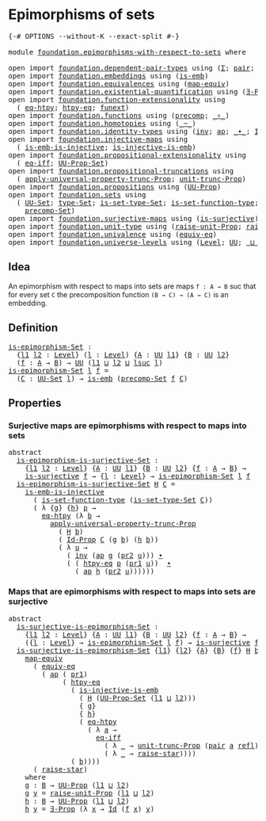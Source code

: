 # Epimorphisms of sets

<pre class="Agda"><a id="33" class="Symbol">{-#</a> <a id="37" class="Keyword">OPTIONS</a> <a id="45" class="Pragma">--without-K</a> <a id="57" class="Pragma">--exact-split</a> <a id="71" class="Symbol">#-}</a>

<a id="76" class="Keyword">module</a> <a id="83" href="foundation.epimorphisms-with-respect-to-sets.html" class="Module">foundation.epimorphisms-with-respect-to-sets</a> <a id="128" class="Keyword">where</a>

<a id="135" class="Keyword">open</a> <a id="140" class="Keyword">import</a> <a id="147" href="foundation.dependent-pair-types.html" class="Module">foundation.dependent-pair-types</a> <a id="179" class="Keyword">using</a> <a id="185" class="Symbol">(</a><a id="186" href="foundation-core.dependent-pair-types.html#502" class="Record">Σ</a><a id="187" class="Symbol">;</a> <a id="189" href="foundation-core.dependent-pair-types.html#575" class="InductiveConstructor">pair</a><a id="193" class="Symbol">;</a> <a id="195" href="foundation-core.dependent-pair-types.html#592" class="Field">pr1</a><a id="198" class="Symbol">;</a> <a id="200" href="foundation-core.dependent-pair-types.html#604" class="Field">pr2</a><a id="203" class="Symbol">)</a>
<a id="205" class="Keyword">open</a> <a id="210" class="Keyword">import</a> <a id="217" href="foundation.embeddings.html" class="Module">foundation.embeddings</a> <a id="239" class="Keyword">using</a> <a id="245" class="Symbol">(</a><a id="246" href="foundation-core.embeddings.html#980" class="Function">is-emb</a><a id="252" class="Symbol">)</a>
<a id="254" class="Keyword">open</a> <a id="259" class="Keyword">import</a> <a id="266" href="foundation.equivalences.html" class="Module">foundation.equivalences</a> <a id="290" class="Keyword">using</a> <a id="296" class="Symbol">(</a><a id="297" href="foundation-core.equivalences.html#1807" class="Function">map-equiv</a><a id="306" class="Symbol">)</a>
<a id="308" class="Keyword">open</a> <a id="313" class="Keyword">import</a> <a id="320" href="foundation.existential-quantification.html" class="Module">foundation.existential-quantification</a> <a id="358" class="Keyword">using</a> <a id="364" class="Symbol">(</a><a id="365" href="foundation.existential-quantification.html#1645" class="Function">∃-Prop</a><a id="371" class="Symbol">)</a>
<a id="373" class="Keyword">open</a> <a id="378" class="Keyword">import</a> <a id="385" href="foundation.function-extensionality.html" class="Module">foundation.function-extensionality</a> <a id="420" class="Keyword">using</a>
  <a id="428" class="Symbol">(</a> <a id="430" href="foundation-core.function-extensionality.html#1464" class="Function">eq-htpy</a><a id="437" class="Symbol">;</a> <a id="439" href="foundation-core.function-extensionality.html#964" class="Function">htpy-eq</a><a id="446" class="Symbol">;</a> <a id="448" href="foundation-core.function-extensionality.html#1258" class="Postulate">funext</a><a id="454" class="Symbol">)</a>
<a id="456" class="Keyword">open</a> <a id="461" class="Keyword">import</a> <a id="468" href="foundation.functions.html" class="Module">foundation.functions</a> <a id="489" class="Keyword">using</a> <a id="495" class="Symbol">(</a><a id="496" href="foundation-core.functions.html#925" class="Function">precomp</a><a id="503" class="Symbol">;</a> <a id="505" href="foundation-core.functions.html#407" class="Function Operator">_∘_</a><a id="508" class="Symbol">)</a>
<a id="510" class="Keyword">open</a> <a id="515" class="Keyword">import</a> <a id="522" href="foundation.homotopies.html" class="Module">foundation.homotopies</a> <a id="544" class="Keyword">using</a> <a id="550" class="Symbol">(</a><a id="551" href="foundation-core.homotopies.html#467" class="Function Operator">_~_</a><a id="554" class="Symbol">)</a>
<a id="556" class="Keyword">open</a> <a id="561" class="Keyword">import</a> <a id="568" href="foundation.identity-types.html" class="Module">foundation.identity-types</a> <a id="594" class="Keyword">using</a> <a id="600" class="Symbol">(</a><a id="601" href="foundation-core.identity-types.html#1552" class="Function">inv</a><a id="604" class="Symbol">;</a> <a id="606" href="foundation-core.identity-types.html#2853" class="Function">ap</a><a id="608" class="Symbol">;</a> <a id="610" href="foundation-core.identity-types.html#1239" class="Function Operator">_∙_</a><a id="613" class="Symbol">;</a> <a id="615" href="foundation-core.identity-types.html#641" class="Datatype">Id</a><a id="617" class="Symbol">;</a> <a id="619" href="foundation-core.identity-types.html#694" class="InductiveConstructor">refl</a><a id="623" class="Symbol">)</a>
<a id="625" class="Keyword">open</a> <a id="630" class="Keyword">import</a> <a id="637" href="foundation.injective-maps.html" class="Module">foundation.injective-maps</a> <a id="663" class="Keyword">using</a>
  <a id="671" class="Symbol">(</a> <a id="673" href="foundation.injective-maps.html#4595" class="Function">is-emb-is-injective</a><a id="692" class="Symbol">;</a> <a id="694" href="foundation.injective-maps.html#3649" class="Function">is-injective-is-emb</a><a id="713" class="Symbol">)</a>
<a id="715" class="Keyword">open</a> <a id="720" class="Keyword">import</a> <a id="727" href="foundation.propositional-extensionality.html" class="Module">foundation.propositional-extensionality</a> <a id="767" class="Keyword">using</a>
  <a id="775" class="Symbol">(</a> <a id="777" href="foundation.propositional-extensionality.html#3131" class="Function">eq-iff</a><a id="783" class="Symbol">;</a> <a id="785" href="foundation.propositional-extensionality.html#3649" class="Function">UU-Prop-Set</a><a id="796" class="Symbol">)</a>
<a id="798" class="Keyword">open</a> <a id="803" class="Keyword">import</a> <a id="810" href="foundation.propositional-truncations.html" class="Module">foundation.propositional-truncations</a> <a id="847" class="Keyword">using</a>
  <a id="855" class="Symbol">(</a> <a id="857" href="foundation.propositional-truncations.html#5581" class="Function">apply-universal-property-trunc-Prop</a><a id="892" class="Symbol">;</a> <a id="894" href="foundation.propositional-truncations.html#2096" class="Function">unit-trunc-Prop</a><a id="909" class="Symbol">)</a>
<a id="911" class="Keyword">open</a> <a id="916" class="Keyword">import</a> <a id="923" href="foundation.propositions.html" class="Module">foundation.propositions</a> <a id="947" class="Keyword">using</a> <a id="953" class="Symbol">(</a><a id="954" href="foundation-core.propositions.html#1380" class="Function">UU-Prop</a><a id="961" class="Symbol">)</a>
<a id="963" class="Keyword">open</a> <a id="968" class="Keyword">import</a> <a id="975" href="foundation.sets.html" class="Module">foundation.sets</a> <a id="991" class="Keyword">using</a>
  <a id="999" class="Symbol">(</a> <a id="1001" href="foundation-core.sets.html#1177" class="Function">UU-Set</a><a id="1007" class="Symbol">;</a> <a id="1009" href="foundation-core.sets.html#1291" class="Function">type-Set</a><a id="1017" class="Symbol">;</a> <a id="1019" href="foundation-core.sets.html#1342" class="Function">is-set-type-Set</a><a id="1034" class="Symbol">;</a> <a id="1036" href="foundation.sets.html#3467" class="Function">is-set-function-type</a><a id="1056" class="Symbol">;</a> <a id="1058" href="foundation-core.sets.html#1407" class="Function">Id-Prop</a><a id="1065" class="Symbol">;</a>
    <a id="1071" href="foundation.sets.html#4061" class="Function">precomp-Set</a><a id="1082" class="Symbol">)</a>
<a id="1084" class="Keyword">open</a> <a id="1089" class="Keyword">import</a> <a id="1096" href="foundation.surjective-maps.html" class="Module">foundation.surjective-maps</a> <a id="1123" class="Keyword">using</a> <a id="1129" class="Symbol">(</a><a id="1130" href="foundation.surjective-maps.html#1905" class="Function">is-surjective</a><a id="1143" class="Symbol">)</a>
<a id="1145" class="Keyword">open</a> <a id="1150" class="Keyword">import</a> <a id="1157" href="foundation.unit-type.html" class="Module">foundation.unit-type</a> <a id="1178" class="Keyword">using</a> <a id="1184" class="Symbol">(</a><a id="1185" href="foundation.unit-type.html#3593" class="Function">raise-unit-Prop</a><a id="1200" class="Symbol">;</a> <a id="1202" href="foundation.unit-type.html#1779" class="Function">raise-star</a><a id="1212" class="Symbol">)</a>
<a id="1214" class="Keyword">open</a> <a id="1219" class="Keyword">import</a> <a id="1226" href="foundation.univalence.html" class="Module">foundation.univalence</a> <a id="1248" class="Keyword">using</a> <a id="1254" class="Symbol">(</a><a id="1255" href="foundation-core.univalence.html#832" class="Function">equiv-eq</a><a id="1263" class="Symbol">)</a>
<a id="1265" class="Keyword">open</a> <a id="1270" class="Keyword">import</a> <a id="1277" href="foundation.universe-levels.html" class="Module">foundation.universe-levels</a> <a id="1304" class="Keyword">using</a> <a id="1310" class="Symbol">(</a><a id="1311" href="Agda.Primitive.html#597" class="Postulate">Level</a><a id="1316" class="Symbol">;</a> <a id="1318" href="foundation-core.universe-levels.html#222" class="Primitive">UU</a><a id="1320" class="Symbol">;</a> <a id="1322" href="Agda.Primitive.html#810" class="Primitive Operator">_⊔_</a><a id="1325" class="Symbol">;</a> <a id="1327" href="Agda.Primitive.html#780" class="Primitive">lsuc</a><a id="1331" class="Symbol">)</a>
</pre>
## Idea

An epimorphism with respect to maps into sets are maps `f : A → B` suc that for every set `C` the precomposition function `(B → C) → (A → C)` is an embedding.

## Definition

<pre class="Agda"><a id="is-epimorphism-Set"></a><a id="1530" href="foundation.epimorphisms-with-respect-to-sets.html#1530" class="Function">is-epimorphism-Set</a> <a id="1549" class="Symbol">:</a>
  <a id="1553" class="Symbol">{</a><a id="1554" href="foundation.epimorphisms-with-respect-to-sets.html#1554" class="Bound">l1</a> <a id="1557" href="foundation.epimorphisms-with-respect-to-sets.html#1557" class="Bound">l2</a> <a id="1560" class="Symbol">:</a> <a id="1562" href="Agda.Primitive.html#597" class="Postulate">Level</a><a id="1567" class="Symbol">}</a> <a id="1569" class="Symbol">(</a><a id="1570" href="foundation.epimorphisms-with-respect-to-sets.html#1570" class="Bound">l</a> <a id="1572" class="Symbol">:</a> <a id="1574" href="Agda.Primitive.html#597" class="Postulate">Level</a><a id="1579" class="Symbol">)</a> <a id="1581" class="Symbol">{</a><a id="1582" href="foundation.epimorphisms-with-respect-to-sets.html#1582" class="Bound">A</a> <a id="1584" class="Symbol">:</a> <a id="1586" href="foundation-core.universe-levels.html#222" class="Primitive">UU</a> <a id="1589" href="foundation.epimorphisms-with-respect-to-sets.html#1554" class="Bound">l1</a><a id="1591" class="Symbol">}</a> <a id="1593" class="Symbol">{</a><a id="1594" href="foundation.epimorphisms-with-respect-to-sets.html#1594" class="Bound">B</a> <a id="1596" class="Symbol">:</a> <a id="1598" href="foundation-core.universe-levels.html#222" class="Primitive">UU</a> <a id="1601" href="foundation.epimorphisms-with-respect-to-sets.html#1557" class="Bound">l2</a><a id="1603" class="Symbol">}</a>
  <a id="1607" class="Symbol">(</a><a id="1608" href="foundation.epimorphisms-with-respect-to-sets.html#1608" class="Bound">f</a> <a id="1610" class="Symbol">:</a> <a id="1612" href="foundation.epimorphisms-with-respect-to-sets.html#1582" class="Bound">A</a> <a id="1614" class="Symbol">→</a> <a id="1616" href="foundation.epimorphisms-with-respect-to-sets.html#1594" class="Bound">B</a><a id="1617" class="Symbol">)</a> <a id="1619" class="Symbol">→</a> <a id="1621" href="foundation-core.universe-levels.html#222" class="Primitive">UU</a> <a id="1624" class="Symbol">(</a><a id="1625" href="foundation.epimorphisms-with-respect-to-sets.html#1554" class="Bound">l1</a> <a id="1628" href="Agda.Primitive.html#810" class="Primitive Operator">⊔</a> <a id="1630" href="foundation.epimorphisms-with-respect-to-sets.html#1557" class="Bound">l2</a> <a id="1633" href="Agda.Primitive.html#810" class="Primitive Operator">⊔</a> <a id="1635" href="Agda.Primitive.html#780" class="Primitive">lsuc</a> <a id="1640" href="foundation.epimorphisms-with-respect-to-sets.html#1570" class="Bound">l</a><a id="1641" class="Symbol">)</a>
<a id="1643" href="foundation.epimorphisms-with-respect-to-sets.html#1530" class="Function">is-epimorphism-Set</a> <a id="1662" href="foundation.epimorphisms-with-respect-to-sets.html#1662" class="Bound">l</a> <a id="1664" href="foundation.epimorphisms-with-respect-to-sets.html#1664" class="Bound">f</a> <a id="1666" class="Symbol">=</a>
  <a id="1670" class="Symbol">(</a><a id="1671" href="foundation.epimorphisms-with-respect-to-sets.html#1671" class="Bound">C</a> <a id="1673" class="Symbol">:</a> <a id="1675" href="foundation-core.sets.html#1177" class="Function">UU-Set</a> <a id="1682" href="foundation.epimorphisms-with-respect-to-sets.html#1662" class="Bound">l</a><a id="1683" class="Symbol">)</a> <a id="1685" class="Symbol">→</a> <a id="1687" href="foundation-core.embeddings.html#980" class="Function">is-emb</a> <a id="1694" class="Symbol">(</a><a id="1695" href="foundation.sets.html#4061" class="Function">precomp-Set</a> <a id="1707" href="foundation.epimorphisms-with-respect-to-sets.html#1664" class="Bound">f</a> <a id="1709" href="foundation.epimorphisms-with-respect-to-sets.html#1671" class="Bound">C</a><a id="1710" class="Symbol">)</a>
</pre>
## Properties

### Surjective maps are epimorphisms with respect to maps into sets

<pre class="Agda"><a id="1809" class="Keyword">abstract</a>
  <a id="is-epimorphism-is-surjective-Set"></a><a id="1820" href="foundation.epimorphisms-with-respect-to-sets.html#1820" class="Function">is-epimorphism-is-surjective-Set</a> <a id="1853" class="Symbol">:</a>
    <a id="1859" class="Symbol">{</a><a id="1860" href="foundation.epimorphisms-with-respect-to-sets.html#1860" class="Bound">l1</a> <a id="1863" href="foundation.epimorphisms-with-respect-to-sets.html#1863" class="Bound">l2</a> <a id="1866" class="Symbol">:</a> <a id="1868" href="Agda.Primitive.html#597" class="Postulate">Level</a><a id="1873" class="Symbol">}</a> <a id="1875" class="Symbol">{</a><a id="1876" href="foundation.epimorphisms-with-respect-to-sets.html#1876" class="Bound">A</a> <a id="1878" class="Symbol">:</a> <a id="1880" href="foundation-core.universe-levels.html#222" class="Primitive">UU</a> <a id="1883" href="foundation.epimorphisms-with-respect-to-sets.html#1860" class="Bound">l1</a><a id="1885" class="Symbol">}</a> <a id="1887" class="Symbol">{</a><a id="1888" href="foundation.epimorphisms-with-respect-to-sets.html#1888" class="Bound">B</a> <a id="1890" class="Symbol">:</a> <a id="1892" href="foundation-core.universe-levels.html#222" class="Primitive">UU</a> <a id="1895" href="foundation.epimorphisms-with-respect-to-sets.html#1863" class="Bound">l2</a><a id="1897" class="Symbol">}</a> <a id="1899" class="Symbol">{</a><a id="1900" href="foundation.epimorphisms-with-respect-to-sets.html#1900" class="Bound">f</a> <a id="1902" class="Symbol">:</a> <a id="1904" href="foundation.epimorphisms-with-respect-to-sets.html#1876" class="Bound">A</a> <a id="1906" class="Symbol">→</a> <a id="1908" href="foundation.epimorphisms-with-respect-to-sets.html#1888" class="Bound">B</a><a id="1909" class="Symbol">}</a> <a id="1911" class="Symbol">→</a>
    <a id="1917" href="foundation.surjective-maps.html#1905" class="Function">is-surjective</a> <a id="1931" href="foundation.epimorphisms-with-respect-to-sets.html#1900" class="Bound">f</a> <a id="1933" class="Symbol">→</a> <a id="1935" class="Symbol">{</a><a id="1936" href="foundation.epimorphisms-with-respect-to-sets.html#1936" class="Bound">l</a> <a id="1938" class="Symbol">:</a> <a id="1940" href="Agda.Primitive.html#597" class="Postulate">Level</a><a id="1945" class="Symbol">}</a> <a id="1947" class="Symbol">→</a> <a id="1949" href="foundation.epimorphisms-with-respect-to-sets.html#1530" class="Function">is-epimorphism-Set</a> <a id="1968" href="foundation.epimorphisms-with-respect-to-sets.html#1936" class="Bound">l</a> <a id="1970" href="foundation.epimorphisms-with-respect-to-sets.html#1900" class="Bound">f</a>
  <a id="1974" href="foundation.epimorphisms-with-respect-to-sets.html#1820" class="Function">is-epimorphism-is-surjective-Set</a> <a id="2007" href="foundation.epimorphisms-with-respect-to-sets.html#2007" class="Bound">H</a> <a id="2009" href="foundation.epimorphisms-with-respect-to-sets.html#2009" class="Bound">C</a> <a id="2011" class="Symbol">=</a>
    <a id="2017" href="foundation.injective-maps.html#4595" class="Function">is-emb-is-injective</a>
      <a id="2043" class="Symbol">(</a> <a id="2045" href="foundation.sets.html#3467" class="Function">is-set-function-type</a> <a id="2066" class="Symbol">(</a><a id="2067" href="foundation-core.sets.html#1342" class="Function">is-set-type-Set</a> <a id="2083" href="foundation.epimorphisms-with-respect-to-sets.html#2009" class="Bound">C</a><a id="2084" class="Symbol">))</a>
      <a id="2093" class="Symbol">(</a> <a id="2095" class="Symbol">λ</a> <a id="2097" class="Symbol">{</a><a id="2098" href="foundation.epimorphisms-with-respect-to-sets.html#2098" class="Bound">g</a><a id="2099" class="Symbol">}</a> <a id="2101" class="Symbol">{</a><a id="2102" href="foundation.epimorphisms-with-respect-to-sets.html#2102" class="Bound">h</a><a id="2103" class="Symbol">}</a> <a id="2105" href="foundation.epimorphisms-with-respect-to-sets.html#2105" class="Bound">p</a> <a id="2107" class="Symbol">→</a>
        <a id="2117" href="foundation-core.function-extensionality.html#1464" class="Function">eq-htpy</a> <a id="2125" class="Symbol">(λ</a> <a id="2128" href="foundation.epimorphisms-with-respect-to-sets.html#2128" class="Bound">b</a> <a id="2130" class="Symbol">→</a>
          <a id="2142" href="foundation.propositional-truncations.html#5581" class="Function">apply-universal-property-trunc-Prop</a>
            <a id="2190" class="Symbol">(</a> <a id="2192" href="foundation.epimorphisms-with-respect-to-sets.html#2007" class="Bound">H</a> <a id="2194" href="foundation.epimorphisms-with-respect-to-sets.html#2128" class="Bound">b</a><a id="2195" class="Symbol">)</a>
            <a id="2209" class="Symbol">(</a> <a id="2211" href="foundation-core.sets.html#1407" class="Function">Id-Prop</a> <a id="2219" href="foundation.epimorphisms-with-respect-to-sets.html#2009" class="Bound">C</a> <a id="2221" class="Symbol">(</a><a id="2222" href="foundation.epimorphisms-with-respect-to-sets.html#2098" class="Bound">g</a> <a id="2224" href="foundation.epimorphisms-with-respect-to-sets.html#2128" class="Bound">b</a><a id="2225" class="Symbol">)</a> <a id="2227" class="Symbol">(</a><a id="2228" href="foundation.epimorphisms-with-respect-to-sets.html#2102" class="Bound">h</a> <a id="2230" href="foundation.epimorphisms-with-respect-to-sets.html#2128" class="Bound">b</a><a id="2231" class="Symbol">))</a>
            <a id="2246" class="Symbol">(</a> <a id="2248" class="Symbol">λ</a> <a id="2250" href="foundation.epimorphisms-with-respect-to-sets.html#2250" class="Bound">u</a> <a id="2252" class="Symbol">→</a>
              <a id="2268" class="Symbol">(</a> <a id="2270" href="foundation-core.identity-types.html#1552" class="Function">inv</a> <a id="2274" class="Symbol">(</a><a id="2275" href="foundation-core.identity-types.html#2853" class="Function">ap</a> <a id="2278" href="foundation.epimorphisms-with-respect-to-sets.html#2098" class="Bound">g</a> <a id="2280" class="Symbol">(</a><a id="2281" href="foundation-core.dependent-pair-types.html#604" class="Field">pr2</a> <a id="2285" href="foundation.epimorphisms-with-respect-to-sets.html#2250" class="Bound">u</a><a id="2286" class="Symbol">)))</a> <a id="2290" href="foundation-core.identity-types.html#1239" class="Function Operator">∙</a>
              <a id="2306" class="Symbol">(</a> <a id="2308" class="Symbol">(</a> <a id="2310" href="foundation-core.function-extensionality.html#964" class="Function">htpy-eq</a> <a id="2318" href="foundation.epimorphisms-with-respect-to-sets.html#2105" class="Bound">p</a> <a id="2320" class="Symbol">(</a><a id="2321" href="foundation-core.dependent-pair-types.html#592" class="Field">pr1</a> <a id="2325" href="foundation.epimorphisms-with-respect-to-sets.html#2250" class="Bound">u</a><a id="2326" class="Symbol">))</a>  <a id="2330" href="foundation-core.identity-types.html#1239" class="Function Operator">∙</a>
                <a id="2348" class="Symbol">(</a> <a id="2350" href="foundation-core.identity-types.html#2853" class="Function">ap</a> <a id="2353" href="foundation.epimorphisms-with-respect-to-sets.html#2102" class="Bound">h</a> <a id="2355" class="Symbol">(</a><a id="2356" href="foundation-core.dependent-pair-types.html#604" class="Field">pr2</a> <a id="2360" href="foundation.epimorphisms-with-respect-to-sets.html#2250" class="Bound">u</a><a id="2361" class="Symbol">))))))</a>
</pre>
### Maps that are epimorphisms with respect to maps into sets are surjective

<pre class="Agda"><a id="2459" class="Keyword">abstract</a>
  <a id="is-surjective-is-epimorphism-Set"></a><a id="2470" href="foundation.epimorphisms-with-respect-to-sets.html#2470" class="Function">is-surjective-is-epimorphism-Set</a> <a id="2503" class="Symbol">:</a>
    <a id="2509" class="Symbol">{</a><a id="2510" href="foundation.epimorphisms-with-respect-to-sets.html#2510" class="Bound">l1</a> <a id="2513" href="foundation.epimorphisms-with-respect-to-sets.html#2513" class="Bound">l2</a> <a id="2516" class="Symbol">:</a> <a id="2518" href="Agda.Primitive.html#597" class="Postulate">Level</a><a id="2523" class="Symbol">}</a> <a id="2525" class="Symbol">{</a><a id="2526" href="foundation.epimorphisms-with-respect-to-sets.html#2526" class="Bound">A</a> <a id="2528" class="Symbol">:</a> <a id="2530" href="foundation-core.universe-levels.html#222" class="Primitive">UU</a> <a id="2533" href="foundation.epimorphisms-with-respect-to-sets.html#2510" class="Bound">l1</a><a id="2535" class="Symbol">}</a> <a id="2537" class="Symbol">{</a><a id="2538" href="foundation.epimorphisms-with-respect-to-sets.html#2538" class="Bound">B</a> <a id="2540" class="Symbol">:</a> <a id="2542" href="foundation-core.universe-levels.html#222" class="Primitive">UU</a> <a id="2545" href="foundation.epimorphisms-with-respect-to-sets.html#2513" class="Bound">l2</a><a id="2547" class="Symbol">}</a> <a id="2549" class="Symbol">{</a><a id="2550" href="foundation.epimorphisms-with-respect-to-sets.html#2550" class="Bound">f</a> <a id="2552" class="Symbol">:</a> <a id="2554" href="foundation.epimorphisms-with-respect-to-sets.html#2526" class="Bound">A</a> <a id="2556" class="Symbol">→</a> <a id="2558" href="foundation.epimorphisms-with-respect-to-sets.html#2538" class="Bound">B</a><a id="2559" class="Symbol">}</a> <a id="2561" class="Symbol">→</a>
    <a id="2567" class="Symbol">({</a><a id="2569" href="foundation.epimorphisms-with-respect-to-sets.html#2569" class="Bound">l</a> <a id="2571" class="Symbol">:</a> <a id="2573" href="Agda.Primitive.html#597" class="Postulate">Level</a><a id="2578" class="Symbol">}</a> <a id="2580" class="Symbol">→</a> <a id="2582" href="foundation.epimorphisms-with-respect-to-sets.html#1530" class="Function">is-epimorphism-Set</a> <a id="2601" href="foundation.epimorphisms-with-respect-to-sets.html#2569" class="Bound">l</a> <a id="2603" href="foundation.epimorphisms-with-respect-to-sets.html#2550" class="Bound">f</a><a id="2604" class="Symbol">)</a> <a id="2606" class="Symbol">→</a> <a id="2608" href="foundation.surjective-maps.html#1905" class="Function">is-surjective</a> <a id="2622" href="foundation.epimorphisms-with-respect-to-sets.html#2550" class="Bound">f</a>
  <a id="2626" href="foundation.epimorphisms-with-respect-to-sets.html#2470" class="Function">is-surjective-is-epimorphism-Set</a> <a id="2659" class="Symbol">{</a><a id="2660" href="foundation.epimorphisms-with-respect-to-sets.html#2660" class="Bound">l1</a><a id="2662" class="Symbol">}</a> <a id="2664" class="Symbol">{</a><a id="2665" href="foundation.epimorphisms-with-respect-to-sets.html#2665" class="Bound">l2</a><a id="2667" class="Symbol">}</a> <a id="2669" class="Symbol">{</a><a id="2670" href="foundation.epimorphisms-with-respect-to-sets.html#2670" class="Bound">A</a><a id="2671" class="Symbol">}</a> <a id="2673" class="Symbol">{</a><a id="2674" href="foundation.epimorphisms-with-respect-to-sets.html#2674" class="Bound">B</a><a id="2675" class="Symbol">}</a> <a id="2677" class="Symbol">{</a><a id="2678" href="foundation.epimorphisms-with-respect-to-sets.html#2678" class="Bound">f</a><a id="2679" class="Symbol">}</a> <a id="2681" href="foundation.epimorphisms-with-respect-to-sets.html#2681" class="Bound">H</a> <a id="2683" href="foundation.epimorphisms-with-respect-to-sets.html#2683" class="Bound">b</a> <a id="2685" class="Symbol">=</a>
    <a id="2691" href="foundation-core.equivalences.html#1807" class="Function">map-equiv</a>
      <a id="2707" class="Symbol">(</a> <a id="2709" href="foundation-core.univalence.html#832" class="Function">equiv-eq</a>
        <a id="2726" class="Symbol">(</a> <a id="2728" href="foundation-core.identity-types.html#2853" class="Function">ap</a> <a id="2731" class="Symbol">(</a> <a id="2733" href="foundation-core.dependent-pair-types.html#592" class="Field">pr1</a><a id="2736" class="Symbol">)</a>
             <a id="2751" class="Symbol">(</a> <a id="2753" href="foundation-core.function-extensionality.html#964" class="Function">htpy-eq</a>
               <a id="2776" class="Symbol">(</a> <a id="2778" href="foundation.injective-maps.html#3649" class="Function">is-injective-is-emb</a>
                 <a id="2815" class="Symbol">(</a> <a id="2817" href="foundation.epimorphisms-with-respect-to-sets.html#2681" class="Bound">H</a> <a id="2819" class="Symbol">(</a><a id="2820" href="foundation.propositional-extensionality.html#3649" class="Function">UU-Prop-Set</a> <a id="2832" class="Symbol">(</a><a id="2833" href="foundation.epimorphisms-with-respect-to-sets.html#2660" class="Bound">l1</a> <a id="2836" href="Agda.Primitive.html#810" class="Primitive Operator">⊔</a> <a id="2838" href="foundation.epimorphisms-with-respect-to-sets.html#2665" class="Bound">l2</a><a id="2840" class="Symbol">)))</a>
                 <a id="2861" class="Symbol">{</a> <a id="2863" href="foundation.epimorphisms-with-respect-to-sets.html#3135" class="Function">g</a><a id="2864" class="Symbol">}</a>
                 <a id="2883" class="Symbol">{</a> <a id="2885" href="foundation.epimorphisms-with-respect-to-sets.html#3201" class="Function">h</a><a id="2886" class="Symbol">}</a>
                 <a id="2905" class="Symbol">(</a> <a id="2907" href="foundation-core.function-extensionality.html#1464" class="Function">eq-htpy</a>
                   <a id="2934" class="Symbol">(</a> <a id="2936" class="Symbol">λ</a> <a id="2938" href="foundation.epimorphisms-with-respect-to-sets.html#2938" class="Bound">a</a> <a id="2940" class="Symbol">→</a>
                     <a id="2963" href="foundation.propositional-extensionality.html#3131" class="Function">eq-iff</a>
                       <a id="2993" class="Symbol">(</a> <a id="2995" class="Symbol">λ</a> <a id="2997" href="foundation.epimorphisms-with-respect-to-sets.html#2997" class="Bound">_</a> <a id="2999" class="Symbol">→</a> <a id="3001" href="foundation.propositional-truncations.html#2096" class="Function">unit-trunc-Prop</a> <a id="3017" class="Symbol">(</a><a id="3018" href="foundation-core.dependent-pair-types.html#575" class="InductiveConstructor">pair</a> <a id="3023" href="foundation.epimorphisms-with-respect-to-sets.html#2938" class="Bound">a</a> <a id="3025" href="foundation-core.identity-types.html#694" class="InductiveConstructor">refl</a><a id="3029" class="Symbol">))</a>
                       <a id="3055" class="Symbol">(</a> <a id="3057" class="Symbol">λ</a> <a id="3059" href="foundation.epimorphisms-with-respect-to-sets.html#3059" class="Bound">_</a> <a id="3061" class="Symbol">→</a> <a id="3063" href="foundation.unit-type.html#1779" class="Function">raise-star</a><a id="3073" class="Symbol">))))</a>
               <a id="3093" class="Symbol">(</a> <a id="3095" href="foundation.epimorphisms-with-respect-to-sets.html#2683" class="Bound">b</a><a id="3096" class="Symbol">))))</a>
      <a id="3107" class="Symbol">(</a> <a id="3109" href="foundation.unit-type.html#1779" class="Function">raise-star</a><a id="3119" class="Symbol">)</a>
    <a id="3125" class="Keyword">where</a>
    <a id="3135" href="foundation.epimorphisms-with-respect-to-sets.html#3135" class="Function">g</a> <a id="3137" class="Symbol">:</a> <a id="3139" href="foundation.epimorphisms-with-respect-to-sets.html#2674" class="Bound">B</a> <a id="3141" class="Symbol">→</a> <a id="3143" href="foundation-core.propositions.html#1380" class="Function">UU-Prop</a> <a id="3151" class="Symbol">(</a><a id="3152" href="foundation.epimorphisms-with-respect-to-sets.html#2660" class="Bound">l1</a> <a id="3155" href="Agda.Primitive.html#810" class="Primitive Operator">⊔</a> <a id="3157" href="foundation.epimorphisms-with-respect-to-sets.html#2665" class="Bound">l2</a><a id="3159" class="Symbol">)</a>
    <a id="3165" href="foundation.epimorphisms-with-respect-to-sets.html#3135" class="Function">g</a> <a id="3167" href="foundation.epimorphisms-with-respect-to-sets.html#3167" class="Bound">y</a> <a id="3169" class="Symbol">=</a> <a id="3171" href="foundation.unit-type.html#3593" class="Function">raise-unit-Prop</a> <a id="3187" class="Symbol">(</a><a id="3188" href="foundation.epimorphisms-with-respect-to-sets.html#2660" class="Bound">l1</a> <a id="3191" href="Agda.Primitive.html#810" class="Primitive Operator">⊔</a> <a id="3193" href="foundation.epimorphisms-with-respect-to-sets.html#2665" class="Bound">l2</a><a id="3195" class="Symbol">)</a>
    <a id="3201" href="foundation.epimorphisms-with-respect-to-sets.html#3201" class="Function">h</a> <a id="3203" class="Symbol">:</a> <a id="3205" href="foundation.epimorphisms-with-respect-to-sets.html#2674" class="Bound">B</a> <a id="3207" class="Symbol">→</a> <a id="3209" href="foundation-core.propositions.html#1380" class="Function">UU-Prop</a> <a id="3217" class="Symbol">(</a><a id="3218" href="foundation.epimorphisms-with-respect-to-sets.html#2660" class="Bound">l1</a> <a id="3221" href="Agda.Primitive.html#810" class="Primitive Operator">⊔</a> <a id="3223" href="foundation.epimorphisms-with-respect-to-sets.html#2665" class="Bound">l2</a><a id="3225" class="Symbol">)</a>
    <a id="3231" href="foundation.epimorphisms-with-respect-to-sets.html#3201" class="Function">h</a> <a id="3233" href="foundation.epimorphisms-with-respect-to-sets.html#3233" class="Bound">y</a> <a id="3235" class="Symbol">=</a> <a id="3237" href="foundation.existential-quantification.html#1645" class="Function">∃-Prop</a> <a id="3244" class="Symbol">(λ</a> <a id="3247" href="foundation.epimorphisms-with-respect-to-sets.html#3247" class="Bound">x</a> <a id="3249" class="Symbol">→</a> <a id="3251" href="foundation-core.identity-types.html#641" class="Datatype">Id</a> <a id="3254" class="Symbol">(</a><a id="3255" href="foundation.epimorphisms-with-respect-to-sets.html#2678" class="Bound">f</a> <a id="3257" href="foundation.epimorphisms-with-respect-to-sets.html#3247" class="Bound">x</a><a id="3258" class="Symbol">)</a> <a id="3260" href="foundation.epimorphisms-with-respect-to-sets.html#3233" class="Bound">y</a><a id="3261" class="Symbol">)</a>
</pre>